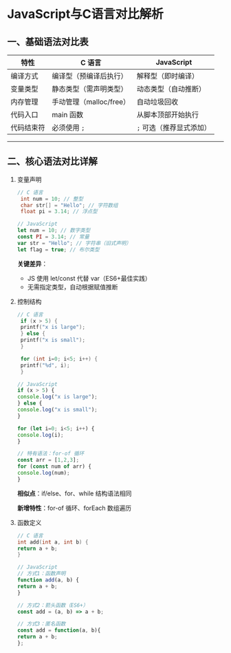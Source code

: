 # JavaScript与C语言对比解析

## 一、基础语法对比表

|**特性**|**C 语言**|**JavaScript**|
|---|---|---|
|编译方式|编译型（预编译后执行）|解释型（即时编译）|
|变量类型|静态类型（需声明类型）|动态类型（自动推断）|
|内存管理|手动管理（malloc/free）|自动垃圾回收|
|代码入口|main 函数|从脚本顶部开始执行|
|代码结束符|必须使用 `;`|`;` 可选（推荐显式添加）|

---
## 二、核心语法对比详解

1. 变量声明
   ```C
   // C 语言
    int num = 10; // 整型
    char str[] = "Hello"; // 字符数组
    float pi = 3.14; // 浮点型
    ```

    ```Javascript
    // JavaScript
    let num = 10; // 数字类型
    const PI = 3.14; // 常量
    var str = "Hello"; // 字符串（旧式声明）
    let flag = true; // 布尔类型
    ```

    **关键差异**：

   + JS 使用 let/const 代替 var（ES6+最佳实践）
    + 无需指定类型，自动根据赋值推断
2. 控制结构
   ```C
   // C 语言
    if (x > 5) {
    printf("x is large");
    } else {
    printf("x is small");
    }

    for (int i=0; i<5; i++) {
    printf("%d", i);
    }
    ```

    ```javascript
    // JavaScript
    if (x > 5) {
    console.log("x is large");
    } else {
    console.log("x is small");
    }

    for (let i=0; i<5; i++) {
    console.log(i);
    }

    // 特有语法：for-of 循环
    const arr = [1,2,3];
    for (const num of arr) {
    console.log(num);
    }
    ```

    **相似点**：if/else、for、while 结构语法相同

    **新增特性**：for-of 循环、forEach 数组遍历

3. 函数定义
    ```C
    // C 语言
    int add(int a, int b) {
    return a + b;
    }
    ```
    ```javascript
    // JavaScript
    // 方式1：函数声明
    function add(a, b) {
    return a + b;
    }

    // 方式2：箭头函数（ES6+）
    const add = (a, b) => a + b;

    // 方式3：匿名函数
    const add = function(a, b){
    return a + b;
    };
    ```
